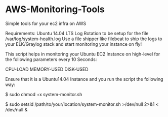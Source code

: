 # AWS-Monitoring-Tools
Simple tools for your ec2 infra on AWS

Requirements:
  Ubuntu 14.04 LTS
  Log Rotation to be setup for the file /var/log/system-health.log
  Use a file shipper like filebeat to ship the logs to your ELK/Graylog stack and start monitoring your instance on fly!

This script helps in monitoring your Ubuntu EC2 Instance on high-level for the following parameters every 10 Seconds:

CPU-LOAD
MEMORY-USED
DISK-USED

Ensure that it is a Ubuntu14.04 Instance and you run the script the following way:

$ sudo chmod +x system-monitor.sh

$ sudo setsid /path/to/your/location/system-monitor.sh  >/dev/null 2>&1 < /dev/null &
